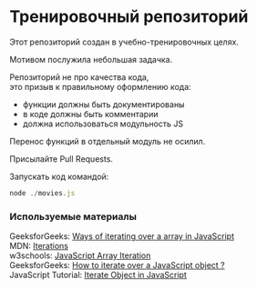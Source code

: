 # Тренировочный репозиторий

Этот репозиторий создан в учебно-тренировочных целях.

Мотивом послужила небольшая задачка.

Репозиторий не про качества кода,  
это призыв к правильному оформлению кода:
- функции должны быть документированы
- в коде должны быть комментарии
- должна использоваться модульность JS

Перенос функций в отдельный модуль не осилил.

Присылайте Pull Requests.

Запускать код командой:

```js
node ./movies.js 
```

### Используемые материалы

GeeksforGeeks: [Ways of iterating over a array in JavaScript](https://www.geeksforgeeks.org/ways-iterating-array-javascript/)  
MDN: [Iterations](https://developer.mozilla.org/en-US/docs/Web/JavaScript/Reference/Statements/for...of)  
w3schools: [JavaScript Array Iteration](https://www.w3schools.com/js/js_array_iteration.asp)  
GeeksforGeeks: [How to iterate over a JavaScript object ?]()  
JavaScript Tutorial: [Iterate Object in JavaScript](https://www.javascripttutorial.net/object/iterate-object-in-javascript/)  

